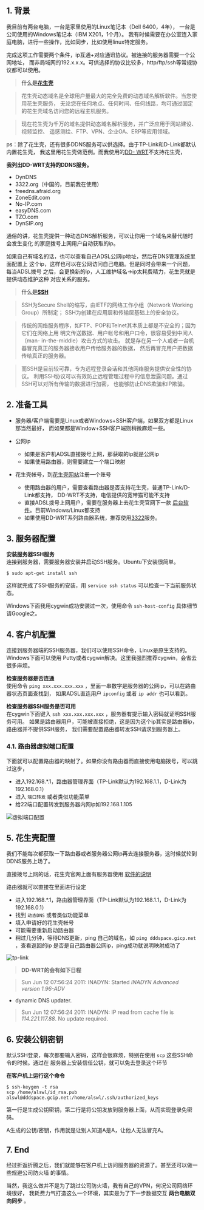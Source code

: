 

## 1. 背景

我目前有两台电脑，一台是家里使用的Linux笔记本（Dell 6400，4年）， 一台是公司使用的Windows笔记本（IBM X201，1个月）。
我有时候需要在办公室连入家庭电脑，进行一些操作，比如同步，比如使用linux特定服务。

完成这项工作需要两个条件，ip互通+对应通讯协议。被连接的服务器需要一个公网地址，
而非局域网的192.x.x.x。可供选择的协议比较多，http/ftp/ssh等常规协议都可以使用。

> **什么是[花生壳](http://www.oray.com/peanuthull/)**

>

> 花生壳动态域名是全球用户量最大的完全免费的动态域名解析软件。当您使用花生壳服务，
无论您在任何地点、任何时间、任何线路，均可通过固定的花生壳域名访问您的远程主机服务。

>

> 现在花生壳为千万的域名提供动态域名解析服务，并广泛应用于网站建设、视频监控、 遥感测绘、FTP、VPN、企业OA、ERP等应用领域。

ps：除了花生壳，还有很多DDNS服务可以供选择。由于TP-Link和D-Link都默认内置花生壳， 我这里用花生壳做范例。而我使用的[DD-
WRT](http://www.dd-wrt.com/)不支持花生壳，

**我列出DD-WRT支持的DDNS服务。**

  * DynDNS
  * 3322.org（中国的，目前我在使用）
  * freedns.afraid.org
  * ZoneEdit.com
  * No-IP.com
  * easyDNS.com
  * TZO.com
  * DynSIP.org

通俗的讲，花生壳提供一种动态DNS解析服务，可以让你用一个域名来替代随时会发生变化 的家庭拨号上网用户自动获取的ip。

如果自己有域名的话，也可以查看自己ADSL公网ip地址，然后在DNS管理系统里面配置上
这个ip，这样也可以在公网访问自己电脑。但是同时会带来一个问题，每当ADSL拨号
之后，会更换新的ip，人工维护域名->ip太耗费精力，花生壳就是提供动态维护这种 对应关系的服务。

> **什么是[SSH](http://zh.wikipedia.org/wiki/SSH)**

>

> SSH为Secure Shell的缩写，由IETF的网络工作小组（Network Working Group）所制定；
SSH为创建在应用层和传输层基础上的安全协议。

>

> 传统的网络服务程序，如FTP、POP和Telnet其本质上都是不安全的；因为它们在网络上用 明文传送数据、用户帐号和用户口令，很容易受到中间人（man-
in-the-middle）攻击方式的攻击。 就是存在另一个人或者一台机器冒充真正的服务器接收用户传给服务器的数据， 然后再冒充用户把数据传给真正的服务器。

>

> 而SSH是目前较可靠，专为远程登录会话和其他网络服务提供安全性的协议。
利用SSH协议可以有效防止远程管理过程中的信息泄露问题。通过SSH可以对所有传输的数据进行加密， 也能够防止DNS欺骗和IP欺骗。

## 2. 准备工具

  * 服务器/客户端需要是Linux或者Windows+SSH客户端，如果双方都是Linux那当然最好， 而如果都是Window+SSH客户端则稍微麻烦一些。
  * 公网ip  

    * 如果是客户机ADSL直接拨号上网，那获取的ip就是公网ip
    * 如果使用路由器，则需要建立一个端口映射
  * 花生壳帐号，到[花生壳网站](http://www.oray.com/peanuthull/)注册一个账号  

    * 使用路由器的用户，需要查看路由器是否支持花生壳，普通TP-Link/D-Link都支持， DD-WRT不支持，电信提供的宽带猫可能不支持
    * 直接ADSL拨号上网用户，需要在服务器上去花生壳官网下一款 [后台软件](http://www.oray.com/peanuthull/download.php)。目前Windows/Linux都支持
    * 如果使用DD-WRT系列路由器系统，推荐使用[3322](http://www.3322.org/)服务。

## 3. 服务器配置

**安装服务器SSH服务**  
连接到服务器，需要服务器安装并启动SSH服务。Ubuntu下安装很简单。

    
    $ sudo apt-get install ssh

这样就完成了SSH服务的安装，用 `service ssh status` 可以检查一下当前服务状态。

Windows下面我用cygwin成功安装过一次，使用命令 `ssh-host-config` 具体细节请Google之。

## 4. 客户机配置

连接到服务器端的SSH服务器，我们可以使用SSH命令，Linux是原生支持的。Windows下面可以使用
Putty或者cygwin解决。这里我强烈推荐cygwin，会省去很多麻烦。

**检查服务器是否连通**  
使用命令 `ping xxx.xxx.xxx.xxx` ，里面一串数字是服务器的公网ip，可以在路由器状态页面查找到， 如果ADSL直连用户
`ipconfig` 或者 `ip addr` 也可以看到。

**检查服务器SSH服务是否可用**  
在cygwin下面键入 `ssh xxx.xxx.xxx.xxx` ，服务器有提示输入密码就证明SSH服务可用。
如果是路由器用户，可能被直接拒绝，这是因为这个ip其实是路由器ip，路由器并不提供SSH服务， 我们需要配置路由器转发SSH请求到服务器上。

### 4.1. 路由器虚拟端口配置

下面就可以配置路由器的映射了。如果你没有路由器而直接使用电脑拨号，可以跳过这步，

  * 进入192.168.*.1，路由器管理界面（TP-Link默认为192.168.1.1，D-Link为192.168.0.1）
  * 进入 `端口转发` 或者类似功能菜单
  * 给22端口配置转发到服务器内网ip如192.168.1.105

![虚拟端口配置](https://e25ba8-log4d-c.dijingchao.com/images/upload_dropbox/201106/virtual-server.png)

## 5. 花生壳配置

我们不能每次都获取一下路由器或者服务器公网ip再去连接服务器，这时候就轮到DDNS服务上场了。

直接拨号上网的话，花生壳官网上面有服务器使用 [软件的说明](http://service.oray.com/question/133.html)

路由器就可以直接在里面进行设定

  * 进入192.168.*.1，路由器管理界面（TP-Link默认为192.168.1.1，D-Link为192.168.0.1）
  * 找到 `动态DNS` 或者类似功能菜单
  * 填入申请好的花生壳帐号
  * 可能需要重新启动路由器
  * 稍过几分钟，等待DNS更新，ping 自己的域名，如 `ping dddspace.gicp.net` ，查看返回的ip 是否是自己路由器公网ip，ping成功就说明映射成功了

![tp-link](https://e25ba8-log4d-c.dijingchao.com/images/upload_dropbox/201106/tp-link.png)

> **DD-WRT的会有如下日程**

>

> Sun Jun 12 07:56:24 2011: INADYN: Started _INADYN Advanced version 1.96-ADV_
- dynamic DNS updater.

>

> Sun Jun 12 07:56:24 2011: INADYN: IP read from cache file is
_114.221.117.88_. No update required.

## 6. 安装公钥密钥

默认SSH登录，每次都要输入密码，这样会很麻烦，特别在使用 `scp` 这些SSH命令的时候。通过在 服务器上安装信任公钥，就可以免去登录这个环节

**在客户机上运行这个命令**
    
    $ ssh-keygen -t rsa
    scp /home/alswl/id_rsa.pub alswl@dddspace.gcip.net:/home/alswl/.ssh/authorized_keys

第一行是生成公钥密钥，第二行是将公钥发放到服务器上面，从而实现登录免密码。

A生成的公钥/密钥，作用就是让别人知道A是A，让他人无法冒充A。

## 7. End

经过折返折腾之后，我们就能够在客户机上访问服务器的资源了。甚至还可以做一些规避公司防火墙 的事情。

当然，我这么做并不是为了跳过公司防火墙，我有自己的VPN，何况公司网络环境很好， 我耗费力气打造这么一个环境，其实是为了下一步数据交互
**两台电脑双向同步** 。


